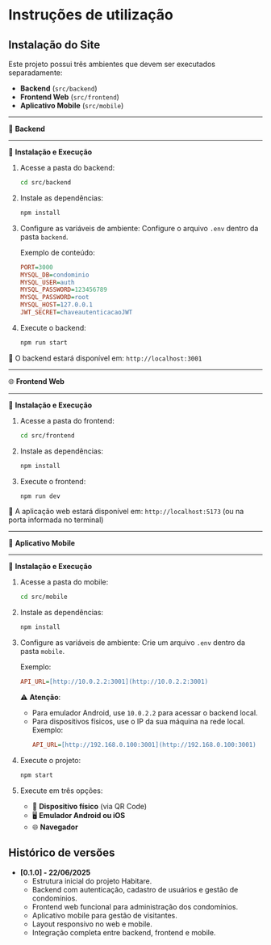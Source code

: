 # Instruções de utilização

## Instalação do Site

Este projeto possui três ambientes que devem ser executados separadamente:

* **Backend** (`src/backend`)
* **Frontend Web** (`src/frontend`)
* **Aplicativo Mobile** (`src/mobile`)

---

🚀 **Backend**

---

🔧 **Instalação e Execução**

1.  Acesse a pasta do backend:
    ```bash
    cd src/backend
    ```
2.  Instale as dependências:
    ```bash
    npm install
    ```
3.  Configure as variáveis de ambiente:
   Configure o arquivo `.env` dentro da pasta `backend`.

    Exemplo de conteúdo:

    ```ini
    PORT=3000
    MYSQL_DB=condominio
    MYSQL_USER=auth
    MYSQL_PASSWORD=123456789
    MYSQL_PASSWORD=root
    MYSQL_HOST=127.0.0.1
    JWT_SECRET=chaveautenticacaoJWT
    ```
4.  Execute o backend:
    ```bash
    npm run start
    ```
🔗 O backend estará disponível em: `http://localhost:3001`

---

🌐 **Frontend Web**

---

🔧 **Instalação e Execução**

1.  Acesse a pasta do frontend:
    ```bash
    cd src/frontend
    ```
2.  Instale as dependências:
    ```bash
    npm install
    ```
3.  Execute o frontend:
    ```bash
    npm run dev
    ```
🔗 A aplicação web estará disponível em: `http://localhost:5173` (ou na porta informada no terminal)

---

📱 **Aplicativo Mobile**

---

🔧 **Instalação e Execução**

1.  Acesse a pasta do mobile:
    ```bash
    cd src/mobile
    ```
2.  Instale as dependências:
    ```bash
    npm install
    ```
3.  Configure as variáveis de ambiente:
    Crie um arquivo `.env` dentro da pasta `mobile`.

    Exemplo:

    ```ini
    API_URL=[http://10.0.2.2:3001](http://10.0.2.2:3001)
    ```
    ⚠️ **Atenção**:
    * Para emulador Android, use `10.0.2.2` para acessar o backend local.
    * Para dispositivos físicos, use o IP da sua máquina na rede local. Exemplo:
        ```ini
        API_URL=[http://192.168.0.100:3001](http://192.168.0.100:3001)
        ```
4.  Execute o projeto:
    ```bash
    npm start
    ```
5.  Execute em três opções:
    * 📱 **Dispositivo físico** (via QR Code)
    * 🖥️ **Emulador Android ou iOS**
    * 🌐 **Navegador**


## Histórico de versões

* **[0.1.0] - 22/06/2025**
    * Estrutura inicial do projeto Habitare.
    * Backend com autenticação, cadastro de usuários e gestão de condomínios.
    * Frontend web funcional para administração dos condomínios.
    * Aplicativo mobile para gestão de visitantes.
    * Layout responsivo no web e mobile.
    * Integração completa entre backend, frontend e mobile.
